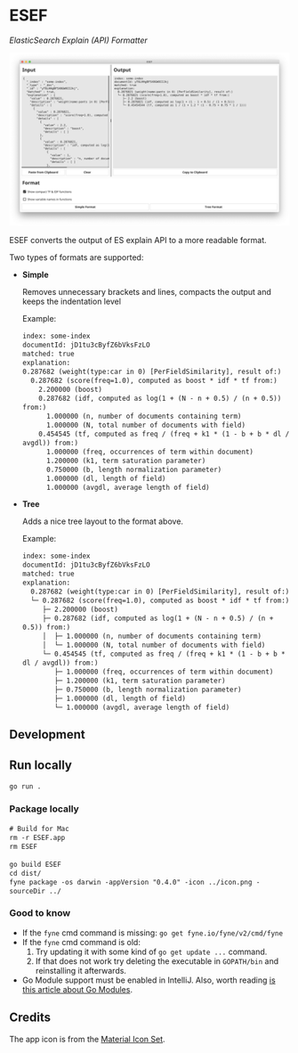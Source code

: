 # ESEF
*ElasticSearch Explain (API) Formatter*

![alt text](assets/image/ESEF_Screenshot.png "ESEF Screenshot")

ESEF converts the output of ES explain API to a more readable format.

Two types of formats are supported:

- **Simple**
  
  Removes unnecessary brackets and lines, compacts the output and keeps the indentation level

  Example:
  ```
  index: some-index
  documentId: jD1tu3cByfZ6bVksFzLO
  matched: true
  explanation:
  0.287682 (weight(type:car in 0) [PerFieldSimilarity], result of:)
    0.287682 (score(freq=1.0), computed as boost * idf * tf from:)
      2.200000 (boost)
      0.287682 (idf, computed as log(1 + (N - n + 0.5) / (n + 0.5)) from:)
        1.000000 (n, number of documents containing term)
        1.000000 (N, total number of documents with field)
      0.454545 (tf, computed as freq / (freq + k1 * (1 - b + b * dl / avgdl)) from:)
        1.000000 (freq, occurrences of term within document)
        1.200000 (k1, term saturation parameter)
        0.750000 (b, length normalization parameter)
        1.000000 (dl, length of field)
        1.000000 (avgdl, average length of field)
  ```
- **Tree**
  
  Adds a nice tree layout to the format above.

  Example:
  ```
  index: some-index
  documentId: jD1tu3cByfZ6bVksFzLO
  matched: true
  explanation:
    0.287682 (weight(type:car in 0) [PerFieldSimilarity], result of:)
    └─ 0.287682 (score(freq=1.0), computed as boost * idf * tf from:)
       ├─ 2.200000 (boost)
       ├─ 0.287682 (idf, computed as log(1 + (N - n + 0.5) / (n + 0.5)) from:)
       │  ├─ 1.000000 (n, number of documents containing term)
       │  └─ 1.000000 (N, total number of documents with field)
       └─ 0.454545 (tf, computed as freq / (freq + k1 * (1 - b + b * dl / avgdl)) from:)
          ├─ 1.000000 (freq, occurrences of term within document)
          ├─ 1.200000 (k1, term saturation parameter)
          ├─ 0.750000 (b, length normalization parameter)
          ├─ 1.000000 (dl, length of field)
          └─ 1.000000 (avgdl, average length of field)
  ```

## Development

## Run locally
```shell
go run .
```

### Package locally
```shell script
# Build for Mac
rm -r ESEF.app
rm ESEF

go build ESEF
cd dist/
fyne package -os darwin -appVersion "0.4.0" -icon ../icon.png -sourceDir ../
```

### Good to know
- If the `fyne` cmd command is missing: `go get fyne.io/fyne/v2/cmd/fyne`
- If the `fyne` cmd command is old:
  1. Try updating it with some kind of `go get update ...` command.
  2. If that does not work try deleting the executable in `GOPATH/bin` and reinstalling it afterwards.
- Go Module support must be enabled in IntelliJ. Also, worth reading [is this article about Go Modules](https://insujang.github.io/2020-04-04/go-modules/).  

## Credits
The app icon is from the [Material Icon Set](https://material.io/resources/icons/?search=tree&icon=account_tree&style=baseline).
